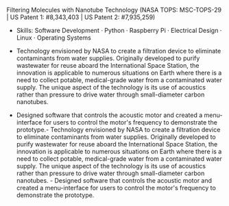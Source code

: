 Filtering Molecules with Nanotube Technology (NASA TOPS: MSC-TOPS-29 | US Patent 1: #8,343,403 | US Patent 2: #7,935,259)

- Skills: Software Development · Python · Raspberry Pi · Electrical Design · Linux · Operating Systems

- Technology envisioned by NASA to create a filtration device to eliminate contaminants from water supplies. Originally developed to purify wastewater for reuse aboard the International Space Station, the innovation is applicable to numerous situations on Earth where there is a need to collect potable, medical-grade water from a contaminated water supply. The unique aspect of the technology is its use of acoustics rather than pressure to drive water through small-diameter carbon nanotubes.
- Designed software that controls the acoustic motor and created a menu-interface for users to control the motor's frequency to demonstrate the prototype.- Technology envisioned by NASA to create a filtration device to eliminate contaminants from water supplies. Originally developed to purify wastewater for reuse aboard the International Space Station, the innovation is applicable to numerous situations on Earth where there is a need to collect potable, medical-grade water from a contaminated water supply. The unique aspect of the technology is its use of acoustics rather than pressure to drive water through small-diameter carbon nanotubes. - Designed software that controls the acoustic motor and created a menu-interface for users to control the motor's frequency to demonstrate the prototype.
